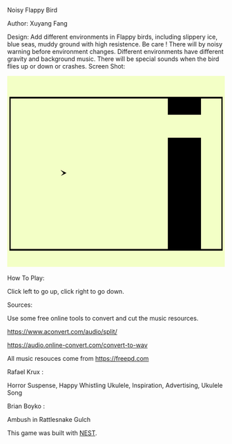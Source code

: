 Noisy Flappy Bird

Author: Xuyang Fang

Design: Add different environments in Flappy birds, including slippery ice, blue seas, muddy ground with high resistence. Be care ! There will by noisy warning before environment changes. Different environments have different gravity and background music. There will be special sounds when the bird flies up or down or crashes.
Screen Shot:

![Screen Shot](screenshot.png)

How To Play:

Click left to go up, click right to go down.

Sources:

Use some free online tools to convert and cut the music resources.

https://www.aconvert.com/audio/split/

https://audio.online-convert.com/convert-to-wav

All music resouces come from  https://freepd.com

Rafael Krux :

Horror Suspense,
Happy Whistling Ukulele,
Inspiration,
Advertising,
Ukulele Song

Brian Boyko :

Ambush in Rattlesnake Gulch

This game was built with [NEST](NEST.md).
